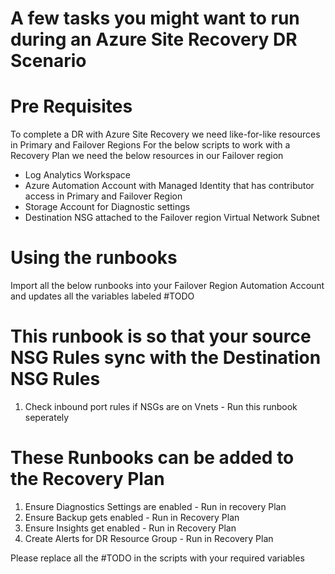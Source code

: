# A few tasks you might want to run during an Azure Site Recovery DR Scenario

# Pre Requisites
To complete a DR with Azure Site Recovery we need like-for-like resources in Primary and Failover Regions
For the below scripts to work with a Recovery Plan we need the below resources in our Failover region
- Log Analytics Workspace
- Azure Automation Account with Managed Identity that has contributor access in Primary and Failover Region
- Storage Account for Diagnostic settings
- Destination NSG attached to the Failover region Virtual Network Subnet

# Using the runbooks
Import all the below runbooks into your Failover Region Automation Account and updates all the variables labeled #TODO

# This runbook is so that your source NSG Rules sync with the Destination NSG Rules
1. Check inbound port rules if NSGs are on Vnets - Run this runbook seperately

# These Runbooks can be added to the Recovery Plan
1.   Ensure Diagnostics Settings are enabled - Run in recovery Plan
2.  Ensure Backup gets enabled - Run in Recovery Plan
3.  Ensure Insights get enabled - Run in Recovery Plan
4.  Create Alerts for DR Resource Group - Run in Recovery Plan

Please replace all the #TODO  in the scripts with your required variables
